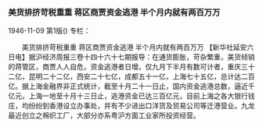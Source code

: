 ### 美货排挤苛税重重  蒋区商贾资金逃港  半个月内就有两百万万

1946-11-09
第1版()
专栏：

　　美货排挤苛税重重
    蒋区商贾资金逃港
    半个月内就有两百万万
    【新华社延安六日电】据沪经济周报三卷十四十六十七期报导：在通货膨胀，苛杂繁重，美货倾销的蒋管区，商贾人人自危，资金逃港者日增。仅九月下半月有数可计者，重庆三十二亿，昆明二十二亿，西安二十七亿，成都五十一亿，上海七十五亿，总计达二百亿。据上海金融界非正式统计，截至十月二十一日止，国内资金逃港总数，逼近千亿元。上海一地至十月十三日止，逃港资金已达三百亿元，目前上海之各大银行钱庄，均纷纷到香港设立办事处，并有不少进出口洋货及贸易公司等迁港营业。九龙最近创立之棉织工厂，大部分亦系粤沪方面工业家所投资经营。

